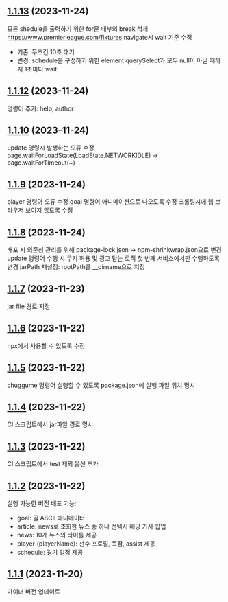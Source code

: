 ## [1.1.13](https://github.com/CHUGGU-ME/CHUGGU-ME-v2/compare/v1.1.12...v1.1.13) (2023-11-24)
모든 shedule을 출력하기 위한 for문 내부의 break 삭제
https://www.premierleague.com/fixtures navigate시 wait 기준 수정
 - 기존: 무조건 10초 대기
 - 변경: schedule을 구성하기 위한 element querySelect가 모두 null이 아닐 때까지 1초마다 wait


## [1.1.12](https://github.com/CHUGGU-ME/CHUGGU-ME-v2/compare/v1.1.11...v1.1.12) (2023-11-24)
명령어 추가: help, author


## [1.1.10](https://github.com/CHUGGU-ME/CHUGGU-ME-v2/compare/v1.1.9...v1.1.10) (2023-11-24)
update 명령시 발생하는 오류 수정 page.waitForLoadState(LoadState.NETWORKIDLE) -> page.waitForTimeout(~)


## [1.1.9](https://github.com/CHUGGU-ME/CHUGGU-ME-v2/compare/v1.1.8...v1.1.9) (2023-11-24)
player 명령어 오류 수정
goal 명령어 애니메이션으로 나오도록 수정
크롤링시에 웹 브라우저 보이지 않도록 수정


## [1.1.8](https://github.com/CHUGGU-ME/CHUGGU-ME-v2/compare/v1.1.7...v1.1.8) (2023-11-24)
배포 시 의존성 관리를 위해 package-lock.json -> npm-shrinkwrap.json으로 변경
update 명령어 수행 시 쿠키 허용 및 광고 닫는 로직 첫 번째 서비스에서만 수행하도록 변경
jarPath 재설정: rootPath를 __dirname으로 지정


## [1.1.7](https://github.com/CHUGGU-ME/CHUGGU-ME-v2/compare/v1.1.6...v1.1.7) (2023-11-23)
jar file 경로 지정 


## [1.1.6](https://github.com/CHUGGU-ME/CHUGGU-ME-v2/compare/v1.1.5...v1.1.6) (2023-11-22)
npx에서 사용할 수 있도록 수정


## [1.1.5](https://github.com/CHUGGU-ME/CHUGGU-ME-v2/compare/v1.1.4...v1.1.5) (2023-11-22)
chuggume 명령어 실행할 수 있도록 package.json에 실행 파일 위치 명시


## [1.1.4](https://github.com/CHUGGU-ME/CHUGGU-ME-v2/compare/v1.1.3...v1.1.4) (2023-11-22)
CI 스크립트에서 jar파일 경로 명시


## [1.1.3](https://github.com/CHUGGU-ME/CHUGGU-ME-v2/compare/v1.1.2...v1.1.3) (2023-11-22)
CI 스크립트에서 test 제외 옵션 추가


## [1.1.2](https://github.com/CHUGGU-ME/CHUGGU-ME-v2/compare/v1.1.1...v1.1.2) (2023-11-22)
실행 가능한 버전 배포
기능: 
 - goal: 골 ASCII 애니메이터
 - article: news로 조회한 뉴스 중 하나 선택시 해당 기사 팝업 
 - news: 10개 뉴스의 타이틀 제공
 - player {playerName}: 선수 프로필, 득점, assist 제공
 - schedule: 경기 일정 제공


## [1.1.1](https://github.com/CHUGGU-ME/CHUGGU-ME-v2/compare/v1.1.0...v1.1.1) (2023-11-20)
마이너 버전 업데이트



